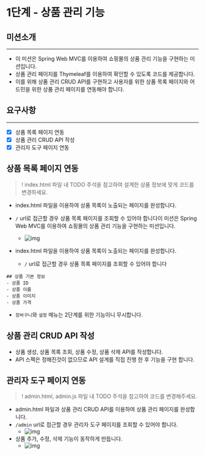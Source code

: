 # 1단계 - 상품 관리 기능

## 미션소개

---

-   이 미션은 Spring Web MVC를 이용하여 쇼핑몰의 상품 관리 기능을 구현하는 미션입니다.
-   상품 관리 페이지를 Thymeleaf를 이용하여 확인할 수 있도록 코드를 제공합니다.
-   이를 위해 상품 관리 CRUD API를 구현하고 사용자를 위한 상품 목록 페이지와 어드민을 위한 상품 관리 페이지를 연동해야 합니다.

## 요구사항

---

-   [x] 상품 목록 페이지 연동
-   [x] 상품 관리 CRUD API 작성
-   [x] 관리자 도구 페이지 연동

## 상품 목록 페이지 연동

> ! index.html 파일 내 TODO 주석을 참고하여 설계한 상품 정보에 맞게 코드를 변경하세요.

-   index.html 파일을 이용하여 상품 목록이 노출되는 페이지를 완성합니다.
-   `/` url로 접근할 경우 상품 목록 페이지를 조회할 수 있어야 합니다이 미션은 Spring Web MVC를 이용하여 쇼핑몰의 상품 관리 기능을 구현하는 미션입니다.

    -   ![img](https://techcourse-storage.s3.ap-northeast-2.amazonaws.com/ae0f63d0601844cface0034869758e21)

-   index.html 파일을 이용하여 상품 목록이 노출되는 페이지를 완성합니다.
    -   `/` url로 접근할 경우 상품 목록 페이지를 조회할 수 있어야 합니다

```
## 상품 기본 정보
- 상품 ID
- 상품 이름
- 상품 이미지
- 상품 가격
```

-   `장바구니`와 `설정` 메뉴는 2단계를 위한 기능이니 무시합니다.

## 상품 관리 CRUD API 작성

-   상품 생성, 상품 목록 조회, 상품 수정, 상품 삭제 API를 작성합니다.
-   API 스펙은 정해진것이 없으므로 API 설계를 직접 진행 한 후 기능을 구현 합니다.

## 관리자 도구 페이지 연동

> ! admin.html, admin.js 파일 내 TODO 주석을 참고하여 코드를 변경해주세요.

-   admin.html 파일과 상품 관리 CRUD API를 이용하여 상품 관리 페이지를 완성합니다.
-   `/admin` url로 접근할 경우 관리자 도구 페이지를 조회할 수 있어야 합니다.
    -   ![img](https://techcourse-storage.s3.ap-northeast-2.amazonaws.com/853b14129c9d48fbaac1bb08dadc2d5d)
-   상품 추가, 수정, 삭제 기능이 동작하게 만듭니다.
    -   ![img](https://techcourse-storage.s3.ap-northeast-2.amazonaws.com/7425fbb7f1694893a2ae65462f06d4d0)
